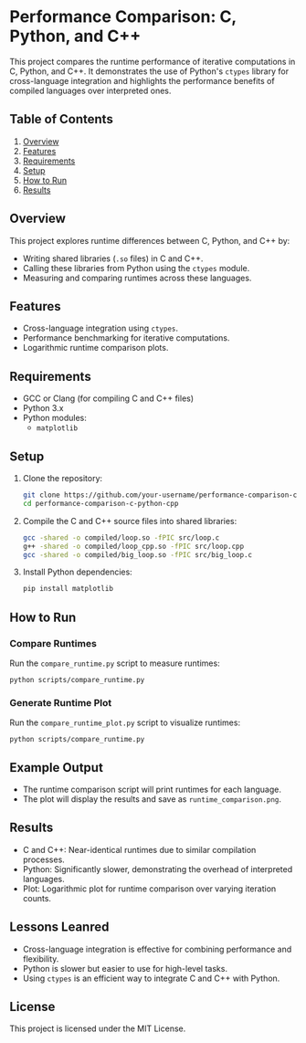 # Performance Comparison: C, Python, and C++

This project compares the runtime performance of iterative computations in C, Python, and C++. It demonstrates the use of Python's `ctypes` library for cross-language integration and highlights the performance benefits of compiled languages over interpreted ones.

## Table of Contents
1. [Overview](#overview)
2. [Features](#features)
3. [Requirements](#requirements)
4. [Setup](#setup)
5. [How to Run](#how-to-run)
6. [Results](#results)

## Overview
This project explores runtime differences between C, Python, and C++ by:
- Writing shared libraries (`.so` files) in C and C++.
- Calling these libraries from Python using the `ctypes` module.
- Measuring and comparing runtimes across these languages.

## Features
- Cross-language integration using `ctypes`.
- Performance benchmarking for iterative computations.
- Logarithmic runtime comparison plots.

## Requirements
- GCC or Clang (for compiling C and C++ files)
- Python 3.x
- Python modules:
  - `matplotlib`

## Setup
1. Clone the repository:
   ```bash
   git clone https://github.com/your-username/performance-comparison-c-python-cpp.git
   cd performance-comparison-c-python-cpp

2. Compile the C and C++ source files into shared libraries:
   ```bash
   gcc -shared -o compiled/loop.so -fPIC src/loop.c
   g++ -shared -o compiled/loop_cpp.so -fPIC src/loop.cpp
   gcc -shared -o compiled/big_loop.so -fPIC src/big_loop.c

3. Install Python dependencies:
   ```bash
   pip install matplotlib

## How to Run
### Compare Runtimes
Run the `compare_runtime.py` script to measure runtimes:

`python scripts/compare_runtime.py`

### Generate Runtime Plot
Run the `compare_runtime_plot.py` script to visualize runtimes:

`python scripts/compare_runtime.py`

## Example Output
- The runtime comparison script will print runtimes for each language.
- The plot will display the results and save as `runtime_comparison.png`.

## Results
- C and C++: Near-identical runtimes due to similar compilation processes.
- Python: Significantly slower, demonstrating the overhead of interpreted languages.
- Plot: Logarithmic plot for runtime comparison over varying iteration counts.

## Lessons Leanred
- Cross-language integration is effective for combining performance and flexibility.
- Python is slower but easier to use for high-level tasks.
- Using `ctypes` is an efficient way to integrate C and C++ with Python.

## License
This project is licensed under the MIT License.
